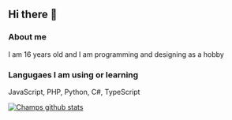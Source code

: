 ## Hi there 👋

### About me
I am 16 years old and I am programming and designing as a hobby

### Langugaes I am using or learning
JavaScript, PHP, Python, C#, TypeScript

[![Champs github stats](https://github-readme-stats.vercel.app/api?username=champmq&theme=highcontrast)](https://github.com/anuraghazra/github-readme-stats)
